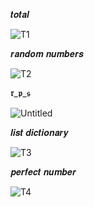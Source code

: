 𝒕𝒐𝒕𝒂𝒍

![T1](https://github.com/noriakeivanfard/pythonClass/assets/137643989/11c688a4-5221-45be-a8cb-614562b69cd0)

𝒓𝒂𝒏𝒅𝒐𝒎 𝒏𝒖𝒎𝒃𝒆𝒓𝒔

![T2](https://github.com/noriakeivanfard/pythonClass/assets/137643989/e0c34324-67dd-4069-847e-e5d518db8994)

𝖗_𝖕_𝖘

![Untitled](https://github.com/noriakeivanfard/pythonClass/assets/137643989/8b49f335-23a7-4c8c-8617-12b1ed26f1c0)

𝒍𝒊𝒔𝒕 𝒅𝒊𝒄𝒕𝒊𝒐𝒏𝒂𝒓𝒚

![T3](https://github.com/noriakeivanfard/pythonClass/assets/137643989/f94ccba2-105b-428f-851a-57aa02c1e363)

𝒑𝒆𝒓𝒇𝒆𝒄𝒕 𝒏𝒖𝒎𝒃𝒆𝒓

![T4](https://github.com/noriakeivanfard/pythonClass/assets/137643989/d8834116-a527-4189-8f7f-b7c5a804ca2b)
